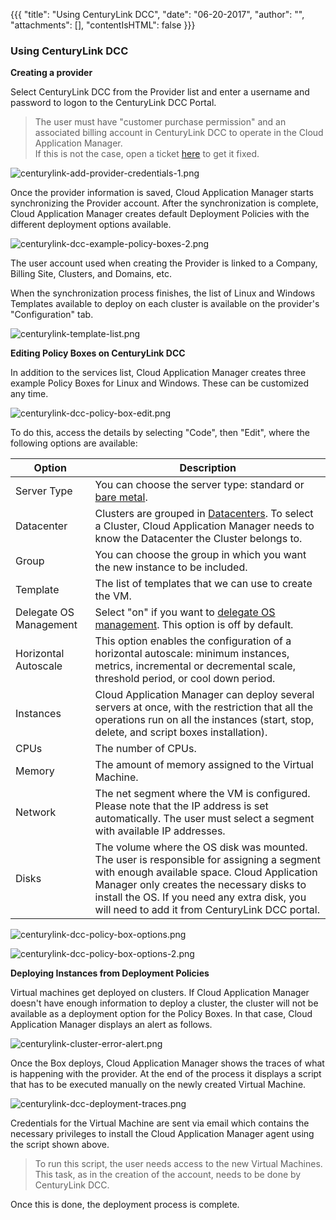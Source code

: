 {{{
"title": "Using CenturyLink DCC",
"date": "06-20-2017",
"author": "",
"attachments": [],
"contentIsHTML": false
}}}

### Using CenturyLink DCC

**Creating a provider**

Select CenturyLink DCC from the Provider list and enter a username and password to logon to the CenturyLink DCC Portal.

> The user must have "customer purchase permission" and an associated billing account in CenturyLink DCC to operate in the Cloud Application Manager.<br>
> If this is not the case, open a ticket [here](https://savvisstation.savvis.com) to get it fixed.<br>

![centurylink-add-provider-credentials-1.png](../../images/cloud-application-manager/centurylink-add-provider-credentials-1.png)

Once the provider information is saved, Cloud Application Manager starts synchronizing the Provider account. After the synchronization is complete, Cloud Application Manager creates default Deployment Policies with the different deployment options available.

![centurylink-dcc-example-policy-boxes-2.png](../../images/cloud-application-manager/centurylink-dcc-example-policy-boxes-2.png)

The user account used when creating the Provider is linked to a Company, Billing Site, Clusters, and Domains, etc.

When the synchronization process finishes, the list of Linux and Windows Templates available to deploy on each cluster is available on the provider's "Configuration" tab.

![centurylink-template-list.png](../../images/cloud-application-manager/centurylink-template-list.png)

**Editing Policy Boxes on CenturyLink DCC**

In addition to the services list, Cloud Application Manager creates three example Policy Boxes for Linux and Windows. These can be customized any time.

![centurylink-dcc-policy-box-edit.png](../../images/cloud-application-manager/centurylink-dcc-policy-box-edit.png)

To do this, access the details by selecting "Code", then "Edit", where the following options are available:

| Option | Description |
|--------|-------------|
| Server Type | You can choose the server type: standard or [bare metal](../../servers/bare-metal-faq.md). |
| Datacenter | Clusters are grouped in [Datacenters](../../general/centurylink-cloud-data-center-locations.md). To select a Cluster, Cloud Application Manager needs to know the Datacenter the Cluster belongs to. |
| Group |	You can choose the group in which you want the new instance to be included. |
| Template | The list of templates that we can use to create the VM. |
| Delegate OS Management | Select "on" if you want to [delegate OS management](../../managed-services/managed-operating-system-frequently-asked-questions.md). This option is off by default. |
| Horizontal Autoscale | This option enables the configuration of a horizontal autoscale: minimum instances, metrics,  incremental or decremental scale, threshold period, or cool down period. |
| Instances | Cloud Application Manager can deploy several servers at once, with the restriction that all the operations run on all the instances (start, stop, delete, and script boxes installation). |
| CPUs | The number of CPUs. |
| Memory | The amount of memory assigned to the Virtual Machine. |
| Network | The net segment where the VM is configured. Please note that the IP address is set automatically. The user must select a segment with available IP addresses. |
| Disks | The volume where the OS disk was mounted. The user is responsible for assigning a segment with enough available space. Cloud Application Manager only creates the necessary disks to install the OS. If you need any extra disk, you will need to add it from CenturyLink DCC portal. |


![centurylink-dcc-policy-box-options.png](../../images/cloud-application-manager/centurylink-dcc-policy-box-options.png)

![centurylink-dcc-policy-box-options-2.png](../../images/cloud-application-manager/centurylink-dcc-policy-box-options-2.png)

**Deploying Instances from Deployment Policies**

Virtual machines get deployed on clusters. If Cloud Application Manager doesn't have enough information to deploy a cluster, the cluster will not be available as a deployment option for the Policy Boxes. In that case, Cloud Application Manager displays an alert as follows.

![centurylink-cluster-error-alert.png](../../images/cloud-application-manager/centurylink-cluster-error-alert.png)

Once the Box deploys, Cloud Application Manager shows the traces of what is happening with the provider. At the end of the process it displays a script that has to be executed manually on the newly created Virtual Machine.

![centurylink-dcc-deployment-traces.png](../../images/cloud-application-manager/centurylink-dcc-deployment-traces.png)

Credentials for the Virtual Machine are sent via email which contains the necessary privileges to install the Cloud Application Manager agent using the script shown above.

> To run this script, the user needs access to the new Virtual Machines. This task, as in the creation of the account, needs to be done by CenturyLink DCC.<br>

Once this is done, the deployment process is complete.
